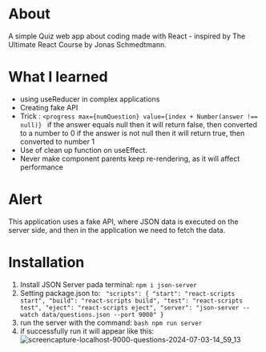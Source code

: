 # About 
A simple Quiz web app about coding made with React - inspired by The Ultimate React Course by Jonas Schmedtmann.

# What I learned
- using useReducer in complex applications
- Creating fake API
- Trick : ```<progress max={numQuestion} value={index + Number(answer !== null)} ```
if the answer equals null then it will return false, then converted to a number to 0
if the answer is not null then it will return true, then converted to number 1
- Use of clean up function on useEffect.
- Never make component parents keep re-rendering, as it will affect performance


# Alert
This application uses a fake API, where JSON data is executed on the server side, and then in the application we need to fetch the data.

# Installation
1. Install JSON Server pada terminal: ```npm i json-server ```
2. Setting package.json to: ```
   "scripts": {
       "start": "react-scripts start",
       "build": "react-scripts build",
       "test": "react-scripts test",
       "eject": "react-scripts eject",
       "server": "json-server --watch data/questions.json --port 9000"
   }```
4. run the server with the command: ```bash npm run server ```
5. if successfully run it will appear like this:
   ![screencapture-localhost-9000-questions-2024-07-03-14_59_13](https://github.com/Yogihafidh/The-React-Quiz/assets/100673796/62d69b59-fcf6-454f-9276-cf81ea8b3e8d)
